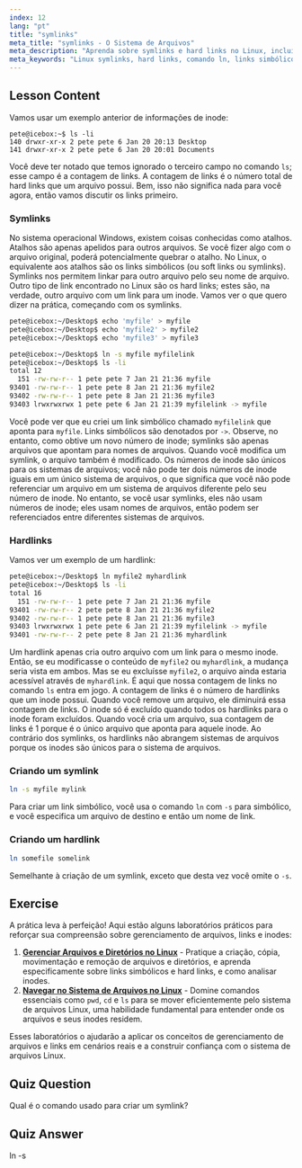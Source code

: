 ```yaml
---
index: 12
lang: "pt"
title: "symlinks"
meta_title: "symlinks - O Sistema de Arquivos"
meta_description: "Aprenda sobre symlinks e hard links no Linux, incluindo como criá-los e gerenciá-los. Entenda suas diferenças e casos de uso com este guia para iniciantes."
meta_keywords: "Linux symlinks, hard links, comando ln, links simbólicos, sistema de arquivos Linux, tutorial Linux, Linux para iniciantes"
---
```


## Lesson Content

Vamos usar um exemplo anterior de informações de inode:

```plaintext
pete@icebox:~$ ls -li
140 drwxr-xr-x 2 pete pete 6 Jan 20 20:13 Desktop
141 drwxr-xr-x 2 pete pete 6 Jan 20 20:01 Documents
```

Você deve ter notado que temos ignorado o terceiro campo no comando `ls`; esse campo é a contagem de links. A contagem de links é o número total de hard links que um arquivo possui. Bem, isso não significa nada para você agora, então vamos discutir os links primeiro.

### Symlinks

No sistema operacional Windows, existem coisas conhecidas como atalhos. Atalhos são apenas apelidos para outros arquivos. Se você fizer algo com o arquivo original, poderá potencialmente quebrar o atalho. No Linux, o equivalente aos atalhos são os links simbólicos (ou soft links ou symlinks). Symlinks nos permitem linkar para outro arquivo pelo seu nome de arquivo. Outro tipo de link encontrado no Linux são os hard links; estes são, na verdade, outro arquivo com um link para um inode. Vamos ver o que quero dizer na prática, começando com os symlinks.

```bash
pete@icebox:~/Desktop$ echo 'myfile' > myfile
pete@icebox:~/Desktop$ echo 'myfile2' > myfile2
pete@icebox:~/Desktop$ echo 'myfile3' > myfile3

pete@icebox:~/Desktop$ ln -s myfile myfilelink
pete@icebox:~/Desktop$ ls -li
total 12
  151 -rw-rw-r-- 1 pete pete 7 Jan 21 21:36 myfile
93401 -rw-rw-r-- 1 pete pete 8 Jan 21 21:36 myfile2
93402 -rw-rw-r-- 1 pete pete 8 Jan 21 21:36 myfile3
93403 lrwxrwxrwx 1 pete pete 6 Jan 21 21:39 myfilelink -> myfile
```

Você pode ver que eu criei um link simbólico chamado `myfilelink` que aponta para `myfile`. Links simbólicos são denotados por `->`. Observe, no entanto, como obtive um novo número de inode; symlinks são apenas arquivos que apontam para nomes de arquivos. Quando você modifica um symlink, o arquivo também é modificado. Os números de inode são únicos para os sistemas de arquivos; você não pode ter dois números de inode iguais em um único sistema de arquivos, o que significa que você não pode referenciar um arquivo em um sistema de arquivos diferente pelo seu número de inode. No entanto, se você usar symlinks, eles não usam números de inode; eles usam nomes de arquivos, então podem ser referenciados entre diferentes sistemas de arquivos.

### Hardlinks

Vamos ver um exemplo de um hardlink:

```bash
pete@icebox:~/Desktop$ ln myfile2 myhardlink
pete@icebox:~/Desktop$ ls -li
total 16
  151 -rw-rw-r-- 1 pete pete 7 Jan 21 21:36 myfile
93401 -rw-rw-r-- 2 pete pete 8 Jan 21 21:36 myfile2
93402 -rw-rw-r-- 1 pete pete 8 Jan 21 21:36 myfile3
93403 lrwxrwxrwx 1 pete pete 6 Jan 21 21:39 myfilelink -> myfile
93401 -rw-rw-r-- 2 pete pete 8 Jan 21 21:36 myhardlink
```

Um hardlink apenas cria outro arquivo com um link para o mesmo inode. Então, se eu modificasse o conteúdo de `myfile2` ou `myhardlink`, a mudança seria vista em ambos. Mas se eu excluísse `myfile2`, o arquivo ainda estaria acessível através de `myhardlink`. É aqui que nossa contagem de links no comando `ls` entra em jogo. A contagem de links é o número de hardlinks que um inode possui. Quando você remove um arquivo, ele diminuirá essa contagem de links. O inode só é excluído quando todos os hardlinks para o inode foram excluídos. Quando você cria um arquivo, sua contagem de links é 1 porque é o único arquivo que aponta para aquele inode. Ao contrário dos symlinks, os hardlinks não abrangem sistemas de arquivos porque os inodes são únicos para o sistema de arquivos.

### Criando um symlink

```bash
ln -s myfile mylink
```

Para criar um link simbólico, você usa o comando `ln` com `-s` para simbólico, e você especifica um arquivo de destino e então um nome de link.

### Criando um hardlink

```bash
ln somefile somelink
```

Semelhante à criação de um symlink, exceto que desta vez você omite o `-s`.

## Exercise

A prática leva à perfeição! Aqui estão alguns laboratórios práticos para reforçar sua compreensão sobre gerenciamento de arquivos, links e inodes:

1. **[Gerenciar Arquivos e Diretórios no Linux](https://labex.io/pt/labs/comptia-manage-files-and-directories-in-linux-590835)** - Pratique a criação, cópia, movimentação e remoção de arquivos e diretórios, e aprenda especificamente sobre links simbólicos e hard links, e como analisar inodes.
2. **[Navegar no Sistema de Arquivos no Linux](https://labex.io/pt/labs/comptia-navigate-the-filesystem-in-linux-590971)** - Domine comandos essenciais como `pwd`, `cd` e `ls` para se mover eficientemente pelo sistema de arquivos Linux, uma habilidade fundamental para entender onde os arquivos e seus inodes residem.

Esses laboratórios o ajudarão a aplicar os conceitos de gerenciamento de arquivos e links em cenários reais e a construir confiança com o sistema de arquivos Linux.

## Quiz Question

Qual é o comando usado para criar um symlink?

## Quiz Answer

ln -s
